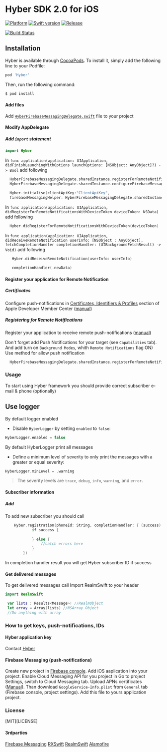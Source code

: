 # Hyber SDK 2.0 for iOS
[![Platform](https://img.shields.io/badge/Platforms-iOS-lightgray.svg)]()
[![Swift version](https://img.shields.io/badge/Swift-3.0.x-orange.svg)]()
[![Release][release-svg]][release-link]

[![Build Status][travis-build-status-svg]][travis-build-status-link]

## Installation

Hyber is available through [CocoaPods](http://cocoapods.org). To install
it, simply add the following line to your Podfile:

```ruby
pod 'Hyber'
```
Then, run the following command:

```bash
$ pod install
```

#### Add files
Add [```HyberFirebaseMessagingDelegate.swift```][HyberFirebaseMessagingDelegateLink] file to your project

#### Modify AppDelegate
##### Add ```import``` statement
```swift
import Hyber
```

In  `func application(application: UIApplication, didFinishLaunchingWithOptions launchOptions: [NSObject: AnyObject]?) -> Bool` add following
```swift
  HyberFirebaseMessagingDelegate.sharedInstance.registerForRemoteNotification() //Allow to get remove notificaion
  HyberFirebaseMessagingDelegate.sharedInstance.configureFirebaseMessaging() //Allow to use firebaseHelper

  Hyber.initialise(clientApiKey:"ClientApiKey", 
  firebaseMessagingHelper: HyberFirebaseMessagingDelegate.sharedInstance)
```

In  `func application(application: UIApplication, didRegisterForRemoteNotificationsWithDeviceToken deviceToken: NSData)` add following
```swift
  Hyber.didRegisterForRemoteNotificationsWithDeviceToken(deviceToken)
```

In `func application(application: UIApplication, didReceiveRemoteNotification userInfo: [NSObject : AnyObject], fetchCompletionHandler completionHandler: (UIBackgroundFetchResult) -> Void)` add following
```swift
   Hyber.didReceiveRemoteNotification(userInfo: userInfo)
   
   completionHandler(.newData)
```

#### Register your application for Remote Notification

##### Certificates
Configure push-notifications in [Certificates, Identifiers & Profiles](https://developer.apple.com/account/ios/certificate/certificateList.action) section of Apple Developer Member Center ([manual](https://developer.apple.com/library/ios/documentation/IDEs/Conceptual/AppDistributionGuide/AddingCapabilities/AddingCapabilities.html#//apple_ref/doc/uid/TP40012582-CH26-SW6))
##### Registering for Remote Notifications
Register your application to receive remote push-notifications ([manual](https://developer.apple.com/library/mac/documentation/NetworkingInternet/Conceptual/RemoteNotificationsPG/Chapters/IPhoneOSClientImp.html#//apple_ref/doc/uid/TP40008194-CH103-SW2))

Don't forget add Push Notifications for your target (see `Capabilities` tab). And add turn on `Background Modes`, whith `Remote Notifications` flag ON)
Use method for allow push notification
```swift
  HyberFirebaseMessagingDelegate.sharedInstance.registerForRemoteNotification() 
```

### Usage
To start using Hyber framework you should provide correct subscriber e-mail & phone (optionally)

## Use logger
By default logger enabled
- Disable `HyberLogger` by setting `enabled` to `false`:

```swift
HyberLogger.enabled = false
```
By default HyberLogger print all messages
- Define a minimum level of severity to only print the messages with a greater or equal severity:

```swift
HyberLogger.minLevel = .warning
```

> The severity levels are `trace`, `debug`, `info`, `warning`, and `error`.
#### Subscriber information
##### Add
To add new subscriber you should call
```swift
    Hyber.registration(phoneId: String, completionHandler: { (success) -> Void in
            if success {
               
            } else { 
            	//catch errors here
            }
        })
```
In completion handler result you will get Hyber subscriber ID if success


#### Get delivered messages
To get delivered messages call 
Import RealmSwift to your header


```swift
import RealmSwift

 var lists : Results<Message>! //RealmObject
 let array = Array(lists) //NSArray Object
 //Do anything with array

```

### How to get keys, push-notifications, IDs

#### Hyber application key
Contact [Hyber](http://hyber.io)

#### Firebase Messaging (push-notifications)
Create new project in [Firebase console](https://firebase.google.com/console/).
Add iOS aaplication into your project.
Enable Cloud Messaging API for you project in  Go to project Settings, switch to Cloud Messaging tab. Upload APNs certificates ([Manual](https://firebase.google.com/docs/cloud-messaging/ios/certs)).
Than download `GoogleService-Info.plist` from `General` tab (Firebase console, project settings).
Add this file to yours application project.

### License
[MIT][LICENSE]

#### 3rdparties
[Firebase Messaging](https://github.com/google/gcm/blob/master/LICENSE)
[RXSwift](http://reactivex.io/intro.html)
[RealmSwift](https://realm.io/)
[Alamofire](https://github.com/Alamofire/Alamofire/blob/master/LICENSE)



[release-svg]: http://github-release-version.herokuapp.com/github/Incuube/Hyber-SDK-iOS/release.svg
[release-link]: https://github.com/Incuube/Hyber-SDK-iOS/releases/latest

[travis-build-status-svg]: https://travis-ci.org/Incuube/Hyber-SDK-iOS.svg?branch=swift-3.0
[travis-build-status-link]: https://travis-ci.org/Incuube/Hyber-SDK-iOS

[HyberFirebaseMessagingDelegateLink]: https://github.com/Incuube/Hyber-SDK-iOS/blob/swift-3.0/Example/Hyber/HyberFirebaseMessagingDelegate.swift
